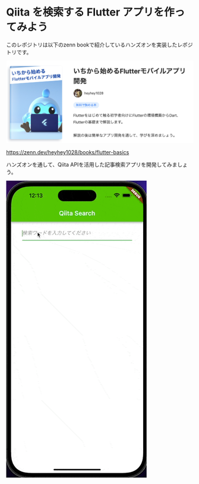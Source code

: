 # Qiita を検索する Flutter アプリを作ってみよう

このレポジトリは以下のzenn bookで紹介しているハンズオンを実装したレポジトリです。

![](/qiita_search/assets/images/flutter_basics_title.png)

https://zenn.dev/heyhey1028/books/flutter-basics

ハンズオンを通して、Qiita APIを活用した記事検索アプリを開発してみましょう。

![](/qiita_search/assets/images/handson_complete.gif )